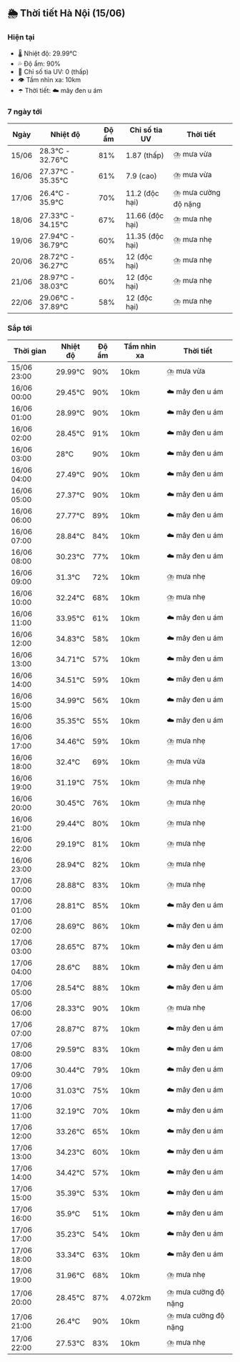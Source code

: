 ## 🌦️ Thời tiết Hà Nội (15/06)

### Hiện tại

- 🌡️ Nhiệt độ: 29.99℃
- 💦 Độ ẩm: 90%
- 🌟 Chỉ số tia UV: 0 (thấp)
- 👁️ Tầm nhìn xa: 10km
- ☂️ Thời tiết: ☁️ mây đen u ám

### 7 ngày tới

| Ngày | Nhiệt độ | Độ ẩm | Chỉ số tia UV | Thời tiết |
| --- | --- | --- | --- | --- |
| 15/06 | 28.3℃ - 32.76℃ | 81% | 1.87 (thấp) | ⛈️ mưa vừa |
| 16/06 | 27.37℃ - 35.35℃ | 61% | 7.9 (cao) | ⛈️ mưa vừa |
| 17/06 | 26.4℃ - 35.9℃ | 70% | 11.2 (độc hại) | ⛈️ mưa cường độ nặng |
| 18/06 | 27.33℃ - 34.15℃ | 67% | 11.66 (độc hại) | ⛈️ mưa nhẹ |
| 19/06 | 27.94℃ - 36.79℃ | 60% | 11.35 (độc hại) | ⛈️ mưa nhẹ |
| 20/06 | 28.72℃ - 36.27℃ | 65% | 12 (độc hại) | ⛈️ mưa nhẹ |
| 21/06 | 28.97℃ - 38.03℃ | 60% | 12 (độc hại) | ⛈️ mưa nhẹ |
| 22/06 | 29.06℃ - 37.89℃ | 58% | 12 (độc hại) | ⛈️ mưa nhẹ |

### Sắp tới

| Thời gian | Nhiệt độ | Độ ẩm | Tầm nhìn xa | Thời tiết |
| --- | --- | --- | --- | --- |
| 15/06 23:00 | 29.99℃ | 90% | 10km | ⛈️ mưa vừa |
| 16/06 00:00 | 29.45℃ | 90% | 10km | ☁️ mây đen u ám |
| 16/06 01:00 | 28.99℃ | 90% | 10km | ☁️ mây đen u ám |
| 16/06 02:00 | 28.45℃ | 91% | 10km | ☁️ mây đen u ám |
| 16/06 03:00 | 28℃ | 90% | 10km | ☁️ mây đen u ám |
| 16/06 04:00 | 27.49℃ | 90% | 10km | ☁️ mây đen u ám |
| 16/06 05:00 | 27.37℃ | 90% | 10km | ☁️ mây đen u ám |
| 16/06 06:00 | 27.77℃ | 89% | 10km | ☁️ mây đen u ám |
| 16/06 07:00 | 28.84℃ | 84% | 10km | ☁️ mây đen u ám |
| 16/06 08:00 | 30.23℃ | 77% | 10km | ☁️ mây đen u ám |
| 16/06 09:00 | 31.3℃ | 72% | 10km | ⛈️ mưa nhẹ |
| 16/06 10:00 | 32.24℃ | 68% | 10km | ⛈️ mưa nhẹ |
| 16/06 11:00 | 33.95℃ | 61% | 10km | ☁️ mây đen u ám |
| 16/06 12:00 | 34.83℃ | 58% | 10km | ☁️ mây đen u ám |
| 16/06 13:00 | 34.71℃ | 57% | 10km | ☁️ mây đen u ám |
| 16/06 14:00 | 34.51℃ | 59% | 10km | ☁️ mây đen u ám |
| 16/06 15:00 | 34.99℃ | 56% | 10km | ☁️ mây đen u ám |
| 16/06 16:00 | 35.35℃ | 55% | 10km | ☁️ mây đen u ám |
| 16/06 17:00 | 34.46℃ | 59% | 10km | ⛈️ mưa nhẹ |
| 16/06 18:00 | 32.4℃ | 69% | 10km | ⛈️ mưa vừa |
| 16/06 19:00 | 31.19℃ | 75% | 10km | ⛈️ mưa nhẹ |
| 16/06 20:00 | 30.45℃ | 76% | 10km | ⛈️ mưa nhẹ |
| 16/06 21:00 | 29.44℃ | 80% | 10km | ⛈️ mưa nhẹ |
| 16/06 22:00 | 29.19℃ | 81% | 10km | ⛈️ mưa nhẹ |
| 16/06 23:00 | 28.94℃ | 82% | 10km | ⛈️ mưa nhẹ |
| 17/06 00:00 | 28.88℃ | 83% | 10km | ⛈️ mưa nhẹ |
| 17/06 01:00 | 28.81℃ | 85% | 10km | ☁️ mây đen u ám |
| 17/06 02:00 | 28.69℃ | 86% | 10km | ☁️ mây đen u ám |
| 17/06 03:00 | 28.65℃ | 87% | 10km | ☁️ mây đen u ám |
| 17/06 04:00 | 28.6℃ | 88% | 10km | ☁️ mây đen u ám |
| 17/06 05:00 | 28.54℃ | 88% | 10km | ☁️ mây đen u ám |
| 17/06 06:00 | 28.33℃ | 90% | 10km | ⛈️ mưa nhẹ |
| 17/06 07:00 | 28.87℃ | 87% | 10km | ☁️ mây đen u ám |
| 17/06 08:00 | 29.59℃ | 83% | 10km | ☁️ mây đen u ám |
| 17/06 09:00 | 30.44℃ | 79% | 10km | ☁️ mây đen u ám |
| 17/06 10:00 | 31.03℃ | 75% | 10km | ☁️ mây đen u ám |
| 17/06 11:00 | 32.19℃ | 70% | 10km | ☁️ mây đen u ám |
| 17/06 12:00 | 33.26℃ | 65% | 10km | ☁️ mây đen u ám |
| 17/06 13:00 | 34.23℃ | 60% | 10km | ☁️ mây đen u ám |
| 17/06 14:00 | 34.42℃ | 57% | 10km | ☁️ mây đen u ám |
| 17/06 15:00 | 35.39℃ | 53% | 10km | ☁️ mây đen u ám |
| 17/06 16:00 | 35.9℃ | 51% | 10km | ☁️ mây đen u ám |
| 17/06 17:00 | 35.23℃ | 54% | 10km | ☁️ mây đen u ám |
| 17/06 18:00 | 33.34℃ | 63% | 10km | ☁️ mây đen u ám |
| 17/06 19:00 | 31.96℃ | 68% | 10km | ⛈️ mưa nhẹ |
| 17/06 20:00 | 28.45℃ | 87% | 4.072km | ⛈️ mưa cường độ nặng |
| 17/06 21:00 | 26.4℃ | 90% | 10km | ⛈️ mưa cường độ nặng |
| 17/06 22:00 | 27.53℃ | 83% | 10km | ⛈️ mưa nhẹ |
